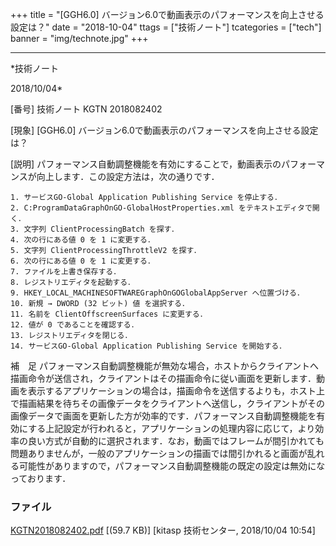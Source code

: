 ﻿+++
title = "[GGH6.0] バージョン6.0で動画表示のパフォーマンスを向上させる設定は？"
date = "2018-10-04"
ttags = ["技術ノート"]
tcategories = ["tech"]
banner = "img/technote.jpg"
+++

-----------------------------------------------------------------------------------------------------------------------------

*技術ノート

2018/10/04*


[番号]
技術ノート KGTN 2018082402

[現象]
[GGH6.0] バージョン6.0で動画表示のパフォーマンスを向上させる設定は？

[説明]
パフォーマンス自動調整機能を有効にすることで，動画表示のパフォーマンスが向上します．この設定方法は，次の通りです．

    1. サービスGO-Global Application Publishing Service を停止する．
    2. C:ProgramDataGraphOnGO-GlobalHostProperties.xml をテキストエディタで開く．
    3. 文字列 ClientProcessingBatch を探す．
    4. 次の行にある値 0 を 1 に変更する．
    5. 文字列 ClientProcessingThrottleV2 を探す．
    6. 次の行にある値 0 を 1 に変更する．
    7. ファイルを上書き保存する．
    8. レジストリエディタを起動する．
    9. HKEY_LOCAL_MACHINESOFTWAREGraphOnGOGlobalAppServer へ位置づける．
    10. 新規 → DWORD (32 ビット) 値 を選択する．
    11. 名前を ClientOffscreenSurfaces に変更する．
    12. 値が 0 であることを確認する．
    13. レジストリエディタを閉じる．
    14. サービスGO-Global Application Publishing Service を開始する．

補　足
パフォーマンス自動調整機能が無効な場合，ホストからクライアントへ描画命令が送信され，クライアントはその描画命令に従い画面を更新します．動画を表示するアプリケーションの場合は，描画命令を送信するよりも，ホスト上で描画結果を待ちその画像データをクライアントへ送信し，クライアントがその画像データで画面を更新した方が効率的です．パフォーマンス自動調整機能を有効にする上記設定が行われると，アプリケーションの処理内容に応じて，より効率の良い方式が自動的に選択されます．なお，動画ではフレームが間引かれても問題ありませんが，一般のアプリケーションの描画では間引かれると画面が乱れる可能性がありますので，パフォーマンス自動調整機能の既定の設定は無効になっております．


### ファイル

 
 


[KGTN2018082402.pdf](http://techreport.kitasp.net/attachments/download/4140/KGTN2018082402.pdf)
 [(59.7 KB)] [kitasp 技術センター, 2018/10/04
10:54]


 


 

